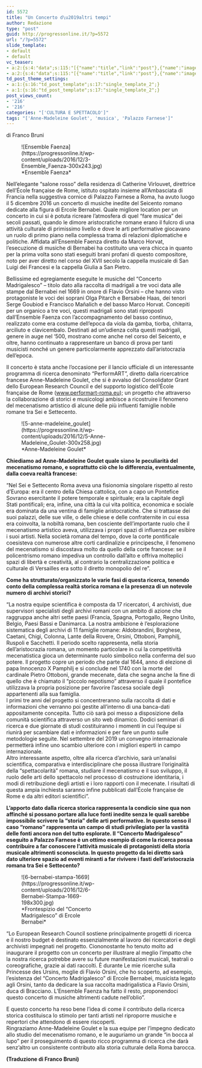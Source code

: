 ```yaml
---
id: 5572
title: "Un Concerto d\u2019altri tempi"
author: Redazione
type: "post"
guid: http://progressonline.it/?p=5572
url: "/?p=5572"
slide_template:
- default
- default
vc_teaser:
- a:2:{s:4:"data";s:115:"[{"name":"title","link":"post"},{"name":"image","image":"featured","link":"none"},{"name":"text","mode":"excerpt"}]";s:7:"bgcolor";s:0:"";}
- a:2:{s:4:"data";s:115:"[{"name":"title","link":"post"},{"name":"image","image":"featured","link":"none"},{"name":"text","mode":"excerpt"}]";s:7:"bgcolor";s:0:"";}
td_post_theme_settings:
- a:1:{s:16:"td_post_template";s:17:"single_template_2";}
- a:1:{s:16:"td_post_template";s:17:"single_template_2";}
post_views_count:
- '216'
- '216'
categories: "['CULTURA E SPETTACOLO']"
tags: "['Anne-Madeleine Goulet', 'musica', 'Palazzo Farnese']"
---
```


di Franco Bruni

<figure aria-describedby="caption-attachment-5587" class="wp-caption alignleft" id="attachment_5587" style="width: 300px">![Ensemble Faenza](https://progressonline.it/wp-content/uploads/2016/12/3-Ensemble_Faenza-300x243.jpg)<figcaption class="wp-caption-text" id="caption-attachment-5587">*Ensemble Faenza*</figcaption></figure>

Nell’elegante “salone rosso” della residenza di Catherine Virlouvet, direttrice dell’École française de Rome, istituto ospitato insieme all’Ambasciata di Francia nella suggestiva cornice di Palazzo Farnese a Roma, ha avuto luogo il 5 dicembre 2016 un concerto di musiche inedite del Seicento romano dedicate alla figura di Ercole Bernabei. Quale migliore location per un concerto in cui si è potuta ricreare l’atmosfera di quel “fare musica” dei secoli passati, quando le dimore aristocratiche romane erano il fulcro di una attività culturale di primissimo livello e dove le arti performative giocavano un ruolo di primo piano nella complessa trama di relazioni diplomatiche e politiche. Affidata all’Ensemble Faenza diretto da Marco Horvat, l’esecuzione di musiche di Bernabei ha costituito una vera chicca in quanto per la prima volta sono stati eseguiti brani profani di questo compositore, noto per aver diretto nel corso del XVII secolo la cappella musicale di San Luigi dei Francesi e la cappella Giulia a San Pietro.

Bellissime ed egregiamente eseguite le musiche del “Concerto Madrigalesco” – titolo dato alla raccolta di madrigali a tre voci data alle stampe dal Bernabei nel 1669 in onore di Flavio Orsini – che hanno visto protagoniste le voci dei soprani Olga Pitarch e Bersabée Haas, dei tenori Serge Goubiod e Francisco Mañalich e del basso Marco Horvat. Concepiti per un organico a tre voci, questi madrigali sono stati riproposti dall’Ensemble Faenza con l’accompagnamento del basso continuo, realizzato come era costume dell’epoca da viola da gamba, tiorba, chitarra, arciliuto e clavicembalo. Destinati ad un’udienza colta questi madrigali, genere in auge nel ‘500, mostrano come anche nel corso del Seicento, e oltre, hanno continuato a rappresentare un banco di prova per tanti musicisti nonché un genere particolarmente apprezzato dall’aristocrazia dell’epoca.

Il concerto è stata anche l’occasione per il lancio ufficiale di un interessante programma di ricerca denominato “PerformART”, diretto dalla ricercatrice francese Anne-Madeleine Goulet, che si è avvalso del Consolidator Grant dello European Research Council e del supporto logistico dell’École française de Rome (www.performart-roma.eu); un progetto che attraverso la collaborazione di storici e musicologi ambisce a ricostruire il fenomeno del mecenatismo artistico di alcune delle più influenti famiglie nobile romane tra Sei e Settecento.

<figure aria-describedby="caption-attachment-5576" class="wp-caption alignleft" id="attachment_5576" style="width: 300px">![5-anne-madeleine_goulet](https://progressonline.it/wp-content/uploads/2016/12/5-Anne-Madeleine_Goulet-300x258.jpg)<figcaption class="wp-caption-text" id="caption-attachment-5576"> *Anne-Madeleine Goulet*</figcaption></figure>

**Chiediamo ad Anne-Madeleine Goulet quale siano le peculiarità del mecenatismo romano, e soprattutto ciò che lo differenzia, eventualmente, dalla coeva realtà francese:**

“Nel Sei e Settecento Roma aveva una fisionomia singolare rispetto al resto d’Europa: era il centro della Chiesa cattolica, con a capo un Pontefice Sovrano esercitante il potere temporale e spirituale; era la capitale degli Stati pontificali; era, infine, una città la cui vita politica, economica e sociale era dominata da una ventina di famiglie aristocratiche. Che si trattasse dei suoi palazzi, delle sue ville, o delle chiese e delle confraternite in cui essa era coinvolta, la nobiltà romana, ben cosciente dell’importante ruolo che il mecenatismo artistico aveva, utilizzava i propri spazi di influenza per esibire i suoi artisti. Nella società romana del tempo, dove la corte pontificale coesisteva con numerose altre corti cardinalizie e principesche, il fenomeno del mecenatismo si discostava molto da quello della corte francese: se il policentrismo romano impediva un controllo dall’alto e offriva molteplici spazi di libertà e creatività, al contrario la centralizzazione politica e culturale di Versailles era sotto il diretto monopolio del re”.

**Come ha strutturato/organizzato le varie fasi di questa ricerca, tenendo conto della complessa realtà storica romana e la presenza di un notevole numero di archivi storici?**

“La nostra equipe scientifica è composta da 17 ricercatori, 4 archivisti, due supervisori specialisti degli archivi romani con un ambito di azione che raggruppa anche altri sette paesi (Francia, Spagna, Portogallo, Regno Unito, Belgio, Paesi Bassi e Danimarca. La nostra ambizione è l’esplorazione sistematica degli archivi di 11 famiglie romane: Aldobrandini, Borghese, Caetani, Chigi, Colonna, Lante della Rovere, Orsini, Ottoboni, Pamphilj, Ruspoli e Sacchetti. Il periodo scelto rappresenta, nella storia dell’aristocrazia romana, un momento particolare in cui la competitività mecenatistica gioca un determinante ruolo simbolico nella conferma del suo potere. Il progetto copre un periodo che parte dal 1644, anno di elezione di papa Innocenzo X Pamphilj e si conclude nel 1740 con la morte del cardinale Pietro Ottoboni, grande mecenate, data che segna anche la fine di quello che è chiamato il “piccolo nepotismo” attraverso il quale il pontefice utilizzava la propria posizione per favorire l’ascesa sociale degli appartenenti alla sua famiglia.  
I primi tre anni del progetto si concentreranno sulla raccolta di dati e informazioni che verranno poi gestite all’interno di una banca-dati appositamente concepita. Tutto ciò sarà poi messo a disposizione della comunità scientifica attraverso un sito web dinamico. Dodici seminari di ricerca e due giornate di studi costituiranno i momenti in cui l’equipe si riunirà per scambiare dati e informazioni e per fare un punto sulle metodologie seguite. Nel settembre del 2019 un convegno internazionale permetterà infine uno scambio ulteriore con i migliori esperti in campo internazionale.  
Altro interessante aspetto, oltre alla ricerca d’archivio, sarà un’analisi scientifica, comparativa e interdisciplinare che possa illustrare l’originalità della “spettacolarità” romana, studiare il mecenatismo e il suo sviluppo, il ruolo delle arti dello spettacolo nel processo di costruzione identitaria, i modi di retribuzione degli artisti e i loro rapporti con il mecenate. I risultati di questa ampia inchiesta saranno infine pubblicati dall’École française de Rome e da altri editori scientifici”.

**L’apporto dato dalla ricerca storica rappresenta la condicio sine qua non affinché si possano portare alla luce fonti inedite senza le quali sarebbe impossibile scrivere la “storia” delle arti performative. In questo senso il caso “romano” rappresenta un campo di studi privilegiato per la vastità delle fonti ancora non del tutto esplorate. Il “Concerto Madrigalesco” eseguito a Palazzo Farnese è un ottimo esempio di come la ricerca possa contribuire a far conoscere l’attività musicale di protagonisti della storia musicale altrimenti sconosciuta. In questo progetto da lei diretto sarà dato ulteriore spazio ad eventi miranti a far rivivere i fasti dell’aristocrazia romana tra Sei e Settecento?**

<figure aria-describedby="caption-attachment-5588" class="wp-caption alignleft" id="attachment_5588" style="width: 198px">![6-bernabei-stampa-1669](https://progressonline.it/wp-content/uploads/2016/12/6-Bernabei-Stampa-1669-198x300.jpg)<figcaption class="wp-caption-text" id="caption-attachment-5588">*Frontespizio del “Concerto Madrigalesco” di Ercole Bernabei* </figcaption></figure>

“Lo European Research Council sostiene principalmente progetti di ricerca e il nostro budget è destinato essenzialmente al lavoro dei ricercatori e degli archivisti impegnati nel progetto. Ciononostante ho tenuto molto ad inaugurare il progetto con un concerto per illustrare al meglio l’impatto che la nostra ricerca potrebbe avere su future manifestazioni musicali, teatrali o coreografiche, grazie ai dati raccolti. È durante Le mie ricerche sulla Princesse des Ursins, moglie di Flavio Orsini, che ho scoperto, ad esempio, l’esistenza del “Concerto Madrigalesco” di Ercole Bernabei, musicista legato agli Orsini, tanto da dedicare la sua raccolta madrigalistica a Flavio Orsini, duca di Bracciano. L’Ensemble Faenza ha fatto il resto, proponendoci questo concerto di musiche altrimenti cadute nell’oblio”.

E questo concerto ha reso bene l’idea di come il contributo della ricerca storica costituisca lo stimolo per tanti artisti nel riproporre musiche e repertori che attendono di essere riscoperti.  
Ringraziamo Anne-Madeleine Goulet e la sua equipe per l’impegno dedicato allo studio del mecenatismo romano, e le auguriamo un grande “in bocca al lupo” per il proseguimento di questo ricco programma di ricerca che darà senz’altro un consistente contributo alla storia culturale della Roma barocca.

**(Traduzione di Franco Bruni)**